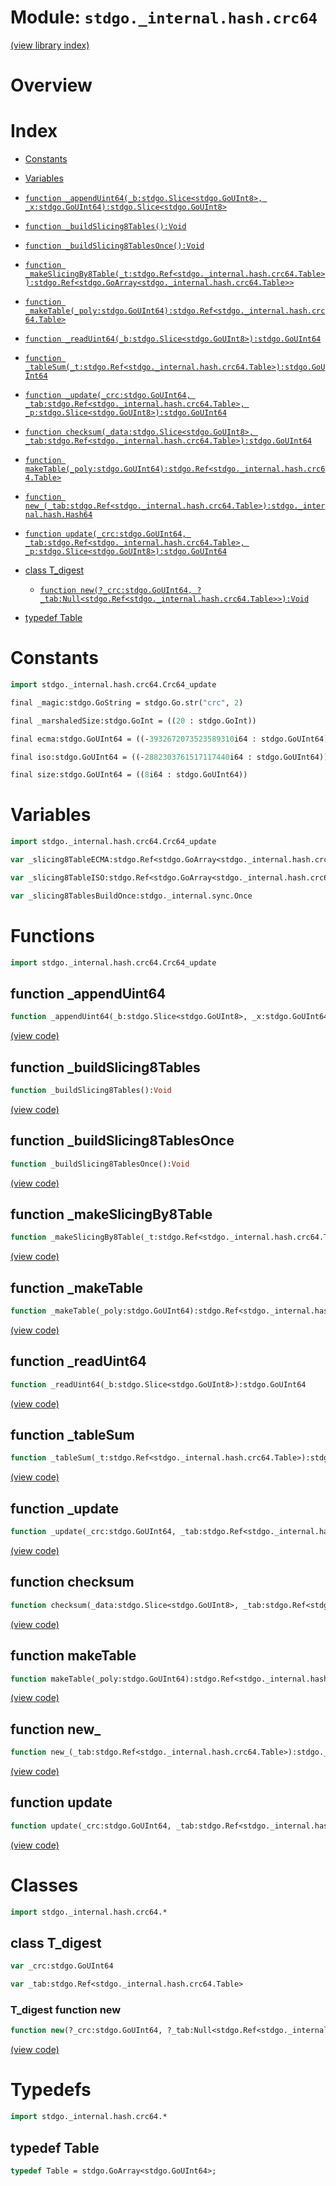 # Module: `stdgo._internal.hash.crc64`

[(view library index)](../../../stdgo.md)


# Overview


# Index


- [Constants](<#constants>)

- [Variables](<#variables>)

- [`function _appendUint64(_b:stdgo.Slice<stdgo.GoUInt8>, _x:stdgo.GoUInt64):stdgo.Slice<stdgo.GoUInt8>`](<#function-_appenduint64>)

- [`function _buildSlicing8Tables():Void`](<#function-_buildslicing8tables>)

- [`function _buildSlicing8TablesOnce():Void`](<#function-_buildslicing8tablesonce>)

- [`function _makeSlicingBy8Table(_t:stdgo.Ref<stdgo._internal.hash.crc64.Table>):stdgo.Ref<stdgo.GoArray<stdgo._internal.hash.crc64.Table>>`](<#function-_makeslicingby8table>)

- [`function _makeTable(_poly:stdgo.GoUInt64):stdgo.Ref<stdgo._internal.hash.crc64.Table>`](<#function-_maketable>)

- [`function _readUint64(_b:stdgo.Slice<stdgo.GoUInt8>):stdgo.GoUInt64`](<#function-_readuint64>)

- [`function _tableSum(_t:stdgo.Ref<stdgo._internal.hash.crc64.Table>):stdgo.GoUInt64`](<#function-_tablesum>)

- [`function _update(_crc:stdgo.GoUInt64, _tab:stdgo.Ref<stdgo._internal.hash.crc64.Table>, _p:stdgo.Slice<stdgo.GoUInt8>):stdgo.GoUInt64`](<#function-_update>)

- [`function checksum(_data:stdgo.Slice<stdgo.GoUInt8>, _tab:stdgo.Ref<stdgo._internal.hash.crc64.Table>):stdgo.GoUInt64`](<#function-checksum>)

- [`function makeTable(_poly:stdgo.GoUInt64):stdgo.Ref<stdgo._internal.hash.crc64.Table>`](<#function-maketable>)

- [`function new_(_tab:stdgo.Ref<stdgo._internal.hash.crc64.Table>):stdgo._internal.hash.Hash64`](<#function-new_>)

- [`function update(_crc:stdgo.GoUInt64, _tab:stdgo.Ref<stdgo._internal.hash.crc64.Table>, _p:stdgo.Slice<stdgo.GoUInt8>):stdgo.GoUInt64`](<#function-update>)

- [class T\_digest](<#class-t_digest>)

  - [`function new(?_crc:stdgo.GoUInt64, ?_tab:Null<stdgo.Ref<stdgo._internal.hash.crc64.Table>>):Void`](<#t_digest-function-new>)

- [typedef Table](<#typedef-table>)

# Constants


```haxe
import stdgo._internal.hash.crc64.Crc64_update
```


```haxe
final _magic:stdgo.GoString = stdgo.Go.str("crc", 2)
```


```haxe
final _marshaledSize:stdgo.GoInt = ((20 : stdgo.GoInt))
```


```haxe
final ecma:stdgo.GoUInt64 = ((-3932672073523589310i64 : stdgo.GoUInt64))
```


```haxe
final iso:stdgo.GoUInt64 = ((-2882303761517117440i64 : stdgo.GoUInt64))
```


```haxe
final size:stdgo.GoUInt64 = ((8i64 : stdgo.GoUInt64))
```


# Variables


```haxe
import stdgo._internal.hash.crc64.Crc64_update
```


```haxe
var _slicing8TableECMA:stdgo.Ref<stdgo.GoArray<stdgo._internal.hash.crc64.Table>>
```


```haxe
var _slicing8TableISO:stdgo.Ref<stdgo.GoArray<stdgo._internal.hash.crc64.Table>>
```


```haxe
var _slicing8TablesBuildOnce:stdgo._internal.sync.Once
```


# Functions


```haxe
import stdgo._internal.hash.crc64.Crc64_update
```


## function \_appendUint64


```haxe
function _appendUint64(_b:stdgo.Slice<stdgo.GoUInt8>, _x:stdgo.GoUInt64):stdgo.Slice<stdgo.GoUInt8>
```


[\(view code\)](<./Crc64_update.hx#L2>)


## function \_buildSlicing8Tables


```haxe
function _buildSlicing8Tables():Void
```


[\(view code\)](<./Crc64_update.hx#L2>)


## function \_buildSlicing8TablesOnce


```haxe
function _buildSlicing8TablesOnce():Void
```


[\(view code\)](<./Crc64_update.hx#L2>)


## function \_makeSlicingBy8Table


```haxe
function _makeSlicingBy8Table(_t:stdgo.Ref<stdgo._internal.hash.crc64.Table>):stdgo.Ref<stdgo.GoArray<stdgo._internal.hash.crc64.Table>>
```


[\(view code\)](<./Crc64_update.hx#L2>)


## function \_makeTable


```haxe
function _makeTable(_poly:stdgo.GoUInt64):stdgo.Ref<stdgo._internal.hash.crc64.Table>
```


[\(view code\)](<./Crc64_update.hx#L2>)


## function \_readUint64


```haxe
function _readUint64(_b:stdgo.Slice<stdgo.GoUInt8>):stdgo.GoUInt64
```


[\(view code\)](<./Crc64_update.hx#L2>)


## function \_tableSum


```haxe
function _tableSum(_t:stdgo.Ref<stdgo._internal.hash.crc64.Table>):stdgo.GoUInt64
```


[\(view code\)](<./Crc64_update.hx#L2>)


## function \_update


```haxe
function _update(_crc:stdgo.GoUInt64, _tab:stdgo.Ref<stdgo._internal.hash.crc64.Table>, _p:stdgo.Slice<stdgo.GoUInt8>):stdgo.GoUInt64
```


[\(view code\)](<./Crc64_update.hx#L2>)


## function checksum


```haxe
function checksum(_data:stdgo.Slice<stdgo.GoUInt8>, _tab:stdgo.Ref<stdgo._internal.hash.crc64.Table>):stdgo.GoUInt64
```


[\(view code\)](<./Crc64_update.hx#L2>)


## function makeTable


```haxe
function makeTable(_poly:stdgo.GoUInt64):stdgo.Ref<stdgo._internal.hash.crc64.Table>
```


[\(view code\)](<./Crc64_update.hx#L2>)


## function new\_


```haxe
function new_(_tab:stdgo.Ref<stdgo._internal.hash.crc64.Table>):stdgo._internal.hash.Hash64
```


[\(view code\)](<./Crc64_update.hx#L2>)


## function update


```haxe
function update(_crc:stdgo.GoUInt64, _tab:stdgo.Ref<stdgo._internal.hash.crc64.Table>, _p:stdgo.Slice<stdgo.GoUInt8>):stdgo.GoUInt64
```


[\(view code\)](<./Crc64_update.hx#L2>)


# Classes


```haxe
import stdgo._internal.hash.crc64.*
```


## class T\_digest


```haxe
var _crc:stdgo.GoUInt64
```


```haxe
var _tab:stdgo.Ref<stdgo._internal.hash.crc64.Table>
```


### T\_digest function new


```haxe
function new(?_crc:stdgo.GoUInt64, ?_tab:Null<stdgo.Ref<stdgo._internal.hash.crc64.Table>>):Void
```


[\(view code\)](<./Crc64_T_digest.hx#L5>)


# Typedefs


```haxe
import stdgo._internal.hash.crc64.*
```


## typedef Table


```haxe
typedef Table = stdgo.GoArray<stdgo.GoUInt64>;
```


